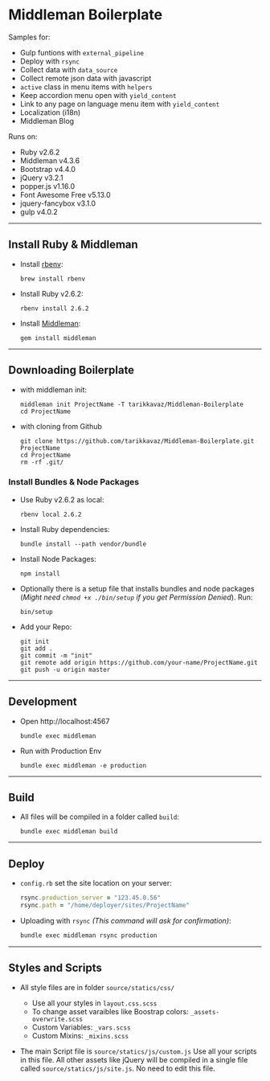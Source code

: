 # Middleman Boilerplate

Samples for:

- Gulp funtions with `external_pipeline`
- Deploy with `rsync`
- Collect data with `data_source`
- Collect remote json data with javascript
- `active` class in menu items with `helpers`
- Keep accordion menu open with `yield_content`
- Link to any page on language menu item with `yield_content` 
- Localization (i18n)
- Middleman Blog 

Runs on:

- Ruby v2.6.2
- Middleman v4.3.6
- Bootstrap v4.4.0
- jQuery v3.2.1
- popper.js v1.16.0
- Font Awesome Free v5.13.0
- jquery-fancybox v3.1.0
- gulp v4.0.2

---




## Install Ruby & Middleman

- Install [rbenv](https://github.com/rbenv/rbenv#installation): 
  
    ```
    brew install rbenv
    ```
- Install Ruby v2.6.2:
    ```
    rbenv install 2.6.2
    ```
- Install [Middleman](https://middlemanapp.com/):
  
    ```
    gem install middleman
    ```
---


## Downloading Boilerplate


- with middleman init:
    ```
    middleman init ProjectName -T tarikkavaz/Middleman-Boilerplate
    cd ProjectName
    ```
- with cloning from Github
    ``` 
    git clone https://github.com/tarikkavaz/Middleman-Boilerplate.git ProjectName
    cd ProjectName
    rm -rf .git/
    ```


### Install Bundles & Node Packages
- Use Ruby v2.6.2 as local:
    ```
    rbenv local 2.6.2
    ```
- Install Ruby dependencies:
    ```
    bundle install --path vendor/bundle
    ```
- Install Node Packages:
    ```
    npm install
    ```
- Optionally there is a setup file that installs bundles and node packages (_Might need `chmod +x ./bin/setup` if you get  Permission Denied_). Run:
    ```
    bin/setup
    ```
    
- Add your Repo: 
    ```
    git init
    git add .
    git commit -m "init"
    git remote add origin https://github.com/your-name/ProjectName.git
    git push -u origin master
    ```

---


## Development

- Open http://localhost:4567
    ```
    bundle exec middleman
    ```
- Run with Production Env
    ```
    bundle exec middleman -e production
    ```
---


## Build

- All files will be compiled in a folder called `build`:
    ```
    bundle exec middleman build
    ```

---


## Deploy
-  `config.rb` set the site location on your server:
    ```ruby
    rsync.production_server = "123.45.0.56"
    rsync.path = "/home/deployer/sites/ProjectName"
    ```
- Uploading with `rsync` *(This command will ask for confirmation)*: 
    ```bash
    bundle exec middleman rsync production
    ```
---

## Styles and Scripts
- All style files are in folder `source/statics/css/`
    - Use all your styles in `layout.css.scss` 
    - To change asset varaibles like Boostrap colors: `_assets-overwrite.scss`
    - Custom Variables: `_vars.scss`
    - Custom Mixins: `_mixins.scss`

- The main Script file is `source/statics/js/custom.js` 
    Use all your scripts in this file.
    All other assets like jQuery will be compiled in a single file called `source/statics/js/site.js`.
    No need to edit this file. 
